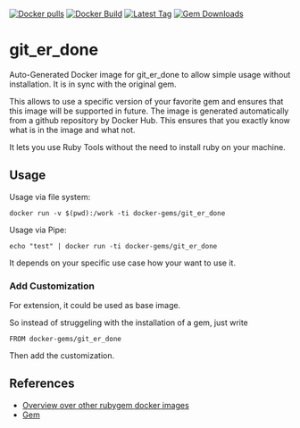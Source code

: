 [![Docker pulls](https://img.shields.io/docker/pulls/rubygem/git_er_done.svg)](https://hub.docker.com/r/rubygem/git_er_done/)
[![Docker Build](https://img.shields.io/docker/automated/rubygem/git_er_done.svg)](https://hub.docker.com/r/rubygem/git_er_done/)
[![Latest Tag](https://img.shields.io/github/tag/docker-rubygem/git_er_done.svg)](https://hub.docker.com/r/rubygem/git_er_done/)
[![Gem Downloads](https://img.shields.io/gem/dt/git_er_done.svg)](https://rubygems.org/gems/git_er_done/)
# git_er_done

Auto-Generated Docker image for git_er_done to allow simple usage without installation.
It is in sync with the original gem.

This allows to use a specific version of your favorite gem and ensures that this image will be supported in future.
The image is generated automatically from a github repository by Docker Hub.
This ensures that you exactly know what is in the image and what not.

It lets you use Ruby Tools without the need to install ruby on your machine.

## Usage

Usage via file system:

`docker run -v $(pwd):/work -ti docker-gems/git_er_done`

Usage via Pipe:

`echo "test" | docker run -ti docker-gems/git_er_done`

It depends on your specific use case how your want to use it.

### Add Customization

For extension, it could be used as base image.

So instead of struggeling with the installation of a gem, just write

`FROM docker-gems/git_er_done`

Then add the customization.

## References

 - [Overview over other rubygem docker images](https://github.com/thinkbot/docker-rubygem)
 - [Gem](https://rubygems.org/gems/git_er_done/)
